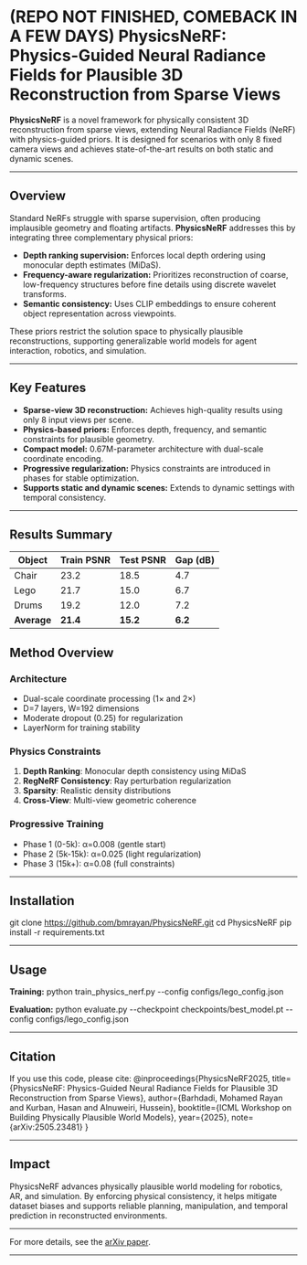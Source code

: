 # (REPO NOT FINISHED, COMEBACK IN A FEW DAYS) PhysicsNeRF: Physics-Guided Neural Radiance Fields for Plausible 3D Reconstruction from Sparse Views

**PhysicsNeRF** is a novel framework for physically consistent 3D reconstruction from sparse views, extending Neural Radiance Fields (NeRF) with physics-guided priors. It is designed for scenarios with only 8 fixed camera views and achieves state-of-the-art results on both static and dynamic scenes.

---

## Overview

Standard NeRFs struggle with sparse supervision, often producing implausible geometry and floating artifacts. **PhysicsNeRF** addresses this by integrating three complementary physical priors:
- **Depth ranking supervision:** Enforces local depth ordering using monocular depth estimates (MiDaS).
- **Frequency-aware regularization:** Prioritizes reconstruction of coarse, low-frequency structures before fine details using discrete wavelet transforms.
- **Semantic consistency:** Uses CLIP embeddings to ensure coherent object representation across viewpoints.

These priors restrict the solution space to physically plausible reconstructions, supporting generalizable world models for agent interaction, robotics, and simulation.

---

## Key Features

- **Sparse-view 3D reconstruction:** Achieves high-quality results using only 8 input views per scene.
- **Physics-based priors:** Enforces depth, frequency, and semantic constraints for plausible geometry.
- **Compact model:** 0.67M-parameter architecture with dual-scale coordinate encoding.
- **Progressive regularization:** Physics constraints are introduced in phases for stable optimization.
- **Supports static and dynamic scenes:** Extends to dynamic settings with temporal consistency.

---

## Results Summary

| Object | Train PSNR | Test PSNR | Gap (dB) |
|--------|-------------|------------|----------|
| Chair | 23.2 | 18.5 | 4.7 |
| Lego | 21.7 | 15.0 | 6.7 |
| Drums | 19.2 | 12.0 | 7.2 |
| **Average** | **21.4** | **15.2** | **6.2** |

## Method Overview

### Architecture
- Dual-scale coordinate processing (1× and 2×)
- D=7 layers, W=192 dimensions
- Moderate dropout (0.25) for regularization
- LayerNorm for training stability

### Physics Constraints
1. **Depth Ranking**: Monocular depth consistency using MiDaS
2. **RegNeRF Consistency**: Ray perturbation regularization  
3. **Sparsity**: Realistic density distributions
4. **Cross-View**: Multi-view geometric coherence

### Progressive Training
- Phase 1 (0-5k): α=0.008 (gentle start)
- Phase 2 (5k-15k): α=0.025 (light regularization)
- Phase 3 (15k+): α=0.08 (full constraints)


---

## Installation

git clone https://github.com/bmrayan/PhysicsNeRF.git
cd PhysicsNeRF
pip install -r requirements.txt

---

## Usage

**Training:**
python train_physics_nerf.py --config configs/lego_config.json

**Evaluation:**
python evaluate.py --checkpoint checkpoints/best_model.pt --config configs/lego_config.json

---

## Citation

If you use this code, please cite:
@inproceedings{PhysicsNeRF2025,
title={PhysicsNeRF: Physics-Guided Neural Radiance Fields for Plausible 3D Reconstruction from Sparse Views},
author={Barhdadi, Mohamed Rayan and Kurban, Hasan and Alnuweiri, Hussein},
booktitle={ICML Workshop on Building Physically Plausible World Models},
year={2025},
note={arXiv:2505.23481}
}

---

## Impact

PhysicsNeRF advances physically plausible world modeling for robotics, AR, and simulation. By enforcing physical consistency, it helps mitigate dataset biases and supports reliable planning, manipulation, and temporal prediction in reconstructed environments.

---

For more details, see the [arXiv paper](https://arxiv.org/abs/2505.23481).

---


